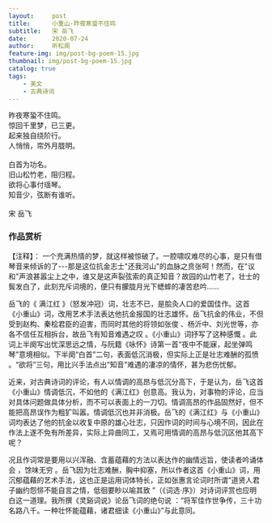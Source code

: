 ```yaml
---
layout:     post
title:      小重山·昨夜寒蛩不住鸣
subtitle:   宋 岳飞
date:       2020-07-24
author:     听松阁
feature-img: img/post-bg-poem-15.jpg
thumbnail: img/post-bg-poem-15.jpg
catalog: true
tags:
    - 美文
    - 古典诗词
---
```



昨夜寒蛩不住鸣。<br>
惊回千里梦，已三更。<br>
起来独自绕阶行。<br>
人悄悄，帘外月胧明。<br>
<br>
白首为功名。<br>
旧山松竹老，阻归程。<br>
欲将心事付瑶琴。<br>
知音少，弦断有谁听。<br>
<br>
宋 岳飞


### 作品赏析
【注释】：
一个充满热情的梦，就这样被惊破了。一腔啸叹难尽的心事，是只有借琴音来倾诉的了---那是这位抗金志士"还我河山"的血脉之贲张呵！然而，在"议和"声浪甚嚣尘上之中，谁又是这声裂弦索的真正知音？故园的山竹老了，壮士的鬓发白了，此刻充斥词境的，便只有朦胧月光下蟋蟀的凄苦悲吟……

岳飞的《 满江红 》（怒发冲冠）词，壮志不已，是脍灸人口的爱国佳作。这首《小重山》词，改用艺术手法表达他抗金报国的壮志雄怀。岳飞抗金的伟业，不但受到赵构、秦桧君臣的迫害，而同时其他的将领如张俊 、杨沂中、刘光世等，亦各不信任互相拆台，故岳飞有知音难遇之叹 。《小重山》词抒写了这种感慨 。此词上半阕写出忧深思远之情，与阮籍《咏怀》诗第一首“夜中不能寐，起坐弹鸣琴”意境相似。下半阕“白首”二句，表面低沉消极，但实际上正是壮志难酬的孤愤 。“欲将”三句，用比兴手法点出“知音”难遇的凄凉的情怀，甚为悲伤忧郁。

近来，对古典诗词的评论，有人以情调的高昂与低沉分高下，于是认为，岳飞这首《小重山》情调低沉，不如他的《满江红》创意高。我认为，对事物的评论，应当对具体问题做具体分析，而不可以表面上的一刀切。情调高昂的作品固然好，但不能把高昂误作为粗犷叫嚣。情调低沉也并非消极。岳飞的《满江红》与《小重山》词均表达了他的抗金以收复中原的雄心壮志，只因作词的时间与心境不同，因此在作法上遂不免有所差异，实际上异曲同工，又焉可用情调的高昂与低沉区他其高下呢？

况且作词常是要用以兴浑融、含蓄蕴藉的方法以表达作的幽情远旨，使读者吟诵体会 ，馀味无穷 。岳飞因为壮志难酬，胸中抑塞，所以作者这首《小重山》词，用沉郁蕴藉的艺术手法，这也正是运用词体特长，正如张惠言论词时所谓“道贤人君子幽约怨悱不能自言之情，低徊要眇以喻其致 ”（《词选·序》）对诗词评赏也应明白这一道理。我所撰《灵谿词说》论岳飞词的绝句说 ：“将军佳作世争传，三十功名路八千。一种壮怀能蕴藉，诸君细读《小重山》”与此意同。
